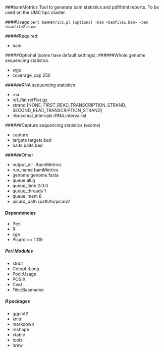 ###bamMetrics
Tool to generate bam statistics and pdf/html reports. To be used on the UMC hpc cluster.

####Usage
`perl bamMetrics.pl [options] -bam <bamfile1.bam> -bam <bamfile2.bam>`

#####Required:
- bam

#####Optional (some have default settings):
######Whole genome sequencing statistics
- wgs
- coverage_cap 250
    
######RNA sequencing statistics
- rna
- ref_flat refFlat.gz
- strand [NONE, FIRST_READ_TRANSCRIPTION_STRAND, SECOND_READ_TRANSCRIPTION_STRAND]
- ribosomal_intervals rRNA.intervallist
    
######Capture sequencing statistics (exome)
- capture
- targets targets.bed
- baits baits.bed
    
######Other
- output_dir ./bamMetrics
- run_name bamMetrics
- genome genome.fasta
- queue all.q
- queue_time    2:0:0
- queue_threads 1
- queue_mem 8
- picard_path /path/to/picard/

#### Dependencies
- Perl
- R
- sge
- Picard >= 1.119

##### Perl Modules
- strict
- Getopt::Long
- Pod::Usage
- POSIX
- Cwd
- File::Basename

##### R packages
- ggplot2
- knitr
- markdown
- reshape
- xtable
- tools
- brew
